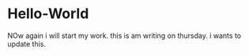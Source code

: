 # Hello-World
NOw again i will start my work.
this is am writing on thursday.
i wants to update this.
